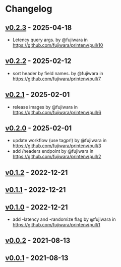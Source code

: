 # Changelog

## [v0.2.3](https://github.com/fujiwara/printenv/compare/v0.2.2...v0.2.3) - 2025-04-18
- Letency query args. by @fujiwara in https://github.com/fujiwara/printenv/pull/10

## [v0.2.2](https://github.com/fujiwara/printenv/compare/v0.2.1...v0.2.2) - 2025-02-12
- sort header by field names. by @fujiwara in https://github.com/fujiwara/printenv/pull/7

## [v0.2.1](https://github.com/fujiwara/printenv/compare/v0.2.0...v0.2.1) - 2025-02-01
- release images by @fujiwara in https://github.com/fujiwara/printenv/pull/6

## [v0.2.0](https://github.com/fujiwara/printenv/compare/v0.1.2...v0.2.0) - 2025-02-01
- update workflow (use tagpr!) by @fujiwara in https://github.com/fujiwara/printenv/pull/3
- add /headers endpoint by @fujiwara in https://github.com/fujiwara/printenv/pull/2

## [v0.1.2](https://github.com/fujiwara/printenv/compare/v0.1.1...v0.1.2) - 2022-12-21

## [v0.1.1](https://github.com/fujiwara/printenv/compare/v0.1.0...v0.1.1) - 2022-12-21

## [v0.1.0](https://github.com/fujiwara/printenv/compare/v0.0.2...v0.1.0) - 2022-12-21
- add -latency and -randomize flag by @fujiwara in https://github.com/fujiwara/printenv/pull/1

## [v0.0.2](https://github.com/fujiwara/printenv/compare/v0.0.1...v0.0.2) - 2021-08-13

## [v0.0.1](https://github.com/fujiwara/printenv/commits/v0.0.1) - 2021-08-13
